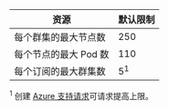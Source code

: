 | 资源 | 默认限制 |
| --- | :--- |
| 每个群集的最大节点数 | 250 |
| 每个节点的最大 Pod 数 | 110 |
| 每个订阅的最大群集数 | 5<sup>1</sup> |

<sup>1</sup> 创建 [Azure 支持请求][azure-support]可请求提高上限。<br />

<!-- LINKS - External -->
[azure-support]: https://ms.portal.azure.com/#blade/Microsoft_Azure_Support/HelpAndSupportBlade/newsupportrequest
